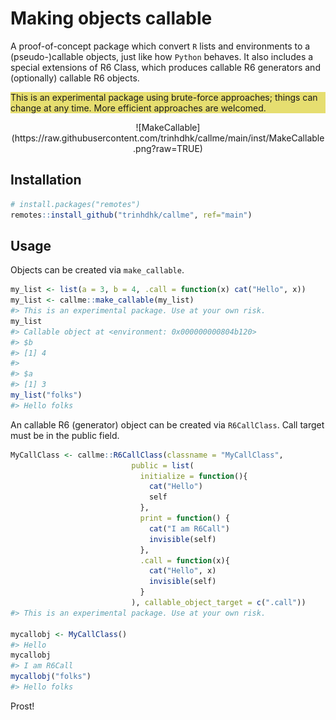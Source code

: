 # Making objects callable

A proof-of-concept package which convert <code>R</code> lists and environments to a (pseudo-)callable objects, just like how <code>Python</code> behaves.
It also includes a special extensions of R6 Class, which produces callable R6 generators and (optionally) callable R6 objects.

<p style="background:#e6de70">This is an experimental package using brute-force approaches; things can change at any time. More efficient approaches are welcomed.</p>

<center>![MakeCallable](https://raw.githubusercontent.com/trinhdhk/callme/main/inst/MakeCallable.png?raw=TRUE)</center>

## Installation

```r
# install.packages("remotes")
remotes::install_github("trinhdhk/callme", ref="main")
```

## Usage

Objects can be created via <code>make_callable</code>.

``` r
my_list <- list(a = 3, b = 4, .call = function(x) cat("Hello", x))
my_list <- callme::make_callable(my_list)
#> This is an experimental package. Use at your own risk.
my_list
#> Callable object at <environment: 0x000000000804b120>
#> $b
#> [1] 4
#> 
#> $a
#> [1] 3
my_list("folks")
#> Hello folks
```

An callable R6 (generator) object can be created via <code>R6CallClass</code>.
Call target must be in the public field.

``` r
MyCallClass <- callme::R6CallClass(classname = "MyCallClass",
                           public = list(
                             initialize = function(){
                               cat("Hello")
                               self
                             },
                             print = function() {
                               cat("I am R6Call")
                               invisible(self)
                             },
                             .call = function(x){
                               cat("Hello", x)
                               invisible(self)
                             }
                           ), callable_object_target = c(".call"))
#> This is an experimental package. Use at your own risk.

mycallobj <- MyCallClass()
#> Hello
mycallobj
#> I am R6Call
mycallobj("folks")
#> Hello folks
```

Prost!
